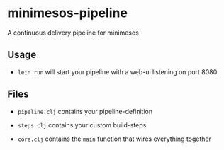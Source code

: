 # minimesos-pipeline

A continuous delivery pipeline for minimesos

## Usage

* `lein run` will start your pipeline with a web-ui listening on port 8080

## Files

* `pipeline.clj` contains your pipeline-definition
* `steps.clj` contains your custom build-steps

* `core.clj` contains the `main` function that wires everything together

